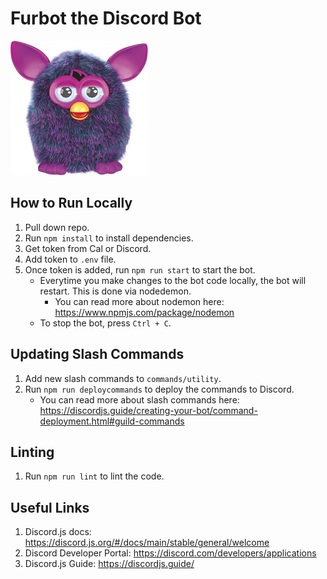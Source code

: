 # Furbot the Discord Bot

![Furby_picture.jpg](assets%2FFurby_picture.jpg)
## How to Run Locally
1. Pull down repo.
2. Run `npm install` to install dependencies.
3. Get token from Cal or Discord.
4. Add token to `.env` file.
5. Once token is added, run `npm run start` to start the bot.
   - Everytime you make changes to the bot code locally, the bot will restart. This is done via nodedemon.
        - You can read more about nodemon here: https://www.npmjs.com/package/nodemon 
   - To stop the bot, press `Ctrl + C`.

## Updating Slash Commands
1. Add new slash commands to `commands/utility`.
2. Run `npm run deploycommands` to deploy the commands to Discord.
   - You can read more about slash commands here: https://discordjs.guide/creating-your-bot/command-deployment.html#guild-commands

## Linting
1. Run `npm run lint` to lint the code.

## Useful Links
1. Discord.js docs: https://discord.js.org/#/docs/main/stable/general/welcome
2. Discord Developer Portal: https://discord.com/developers/applications
3. Discord.js Guide: https://discordjs.guide/